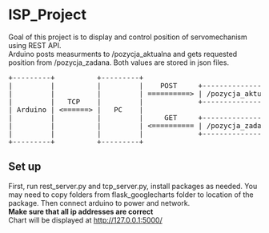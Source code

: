# ISP_Project
Goal of this project is to display and control position of servomechanism using REST API. <br />
Arduino posts measurments to /pozycja_aktualna and gets requested position from /pozycja_zadana. Both values are stored in json files.<br />
<pre>
+---------+          +---------+                                                                     +---------+
|         |          |         |    POST     +------------------+     +-----------------------+      |         |
|         |          |         | ==========> | /pozycja_aktualna| ==> | pozycja_aktualna.json | ==>  |         |
|         |   TCP    |         |             +------------------+     +-----------------------+      |         |
| Arduino | <======> |   PC    |                                                                     | Web UI  |
|         |          |         |     GET     +------------------+     +-----------------------+      |         |
|         |          |         | <========== | /pozycja_zadana  | <== | Pozycja_zadana.json   | <==  |         |
|         |          |         |             +------------------+     +-----------------------+      |         | 
+---------+          +---------+                                                                     +---------+
</pre>
## Set up
First, run rest_server.py and tcp_server.py, install packages as needed. You may need to copy folders from flask_googlecharts folder to location of the package.
Then connect arduino to power and network.
<br />
**Make sure that all ip addresses are correct**
<br />
Chart will be displayed at http://127.0.0.1:5000/
